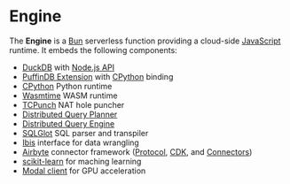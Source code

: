 # Engine

The **Engine** is a [Bun](https://bun.sh/) serverless function providing a cloud-side [JavaScript](https://developer.mozilla.org/en-US/docs/Web/JavaScript) runtime. It embeds the following components:

- [DuckDB](https://duckdb.org/) with [Node.js API](https://duckdb.org/docs/api/nodejs/overview.html)
- [PuffinDB Extension](../../docs/Extension.md) with [CPython](https://github.com/python/cpython) binding
- [CPython](https://github.com/python/cpython) Python runtime
- [Wasmtime](https://github.com/bytecodealliance/wasmtime) WASM runtime
- [TCPunch](https://github.com/spcl/tcpunch) NAT hole puncher
- [Distributed Query Planner](../../docs/Query%20Planner.md)
- [Distributed Query Engine](../../docs/Query%20Engine.md)
- [SQLGlot](https://github.com/tobymao/sqlglot) SQL parser and transpiler
- [Ibis](https://ibis-project.org/) interface for data wrangling
- [Airbyte](https://github.com/airbytehq/airbyte) connector framework ([Protocol](https://docs.airbyte.com/understanding-airbyte/airbyte-protocol/), [CDK](https://airbyte.com/connector-development-kit), and [Connectors](https://github.com/airbytehq/airbyte/tree/fd13d43a13abc028657e0af4584d912f57d86382/airbyte-integrations/connectors))
- [scikit-learn](https://scikit-learn.org/) for maching learning
- [Modal client](https://github.com/modal-labs/modal-client) for GPU acceleration
